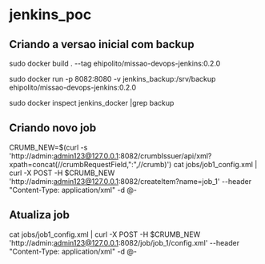 # jenkins_poc

## Criando a versao inicial com backup
sudo docker build . --tag ehipolito/missao-devops-jenkins:0.2.0

sudo docker run -p 8082:8080 -v jenkins_backup:/srv/backup  ehipolito/missao-devops-jenkins:0.2.0

sudo docker inspect jenkins_docker |grep backup

## Criando novo job
CRUMB_NEW=$(curl -s 'http://admin:admin123@127.0.0.1:8082/crumbIssuer/api/xml?xpath=concat(//crumbRequestField,":",//crumb)')
cat jobs/job1_config.xml |  curl -X POST -H $CRUMB_NEW 'http://admin:admin123@127.0.0.1:8082/createItem?name=job_1' --header "Content-Type: application/xml" -d @-


## Atualiza job
cat jobs/job1_config.xml |  curl -X POST -H $CRUMB_NEW 'http://admin:admin123@127.0.0.1:8082/job/job_1/config.xml' --header "Content-Type: application/xml" -d @-
